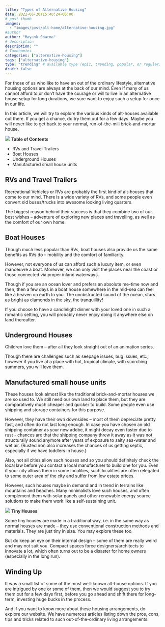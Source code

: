```yaml
---
title: "Types of Alternative Housing"
date: 2022-06-20T15:40:24+06:00
# post thumb
images:
  - "images/post/alt-home/alternative-housing.jpg"
#author
author: "Mayank Sharma"
# description
description: ""
# Taxonomies
categories: ["alternative-housing"]
tags: ["alternative-housing"]
type: "trending" # available type (epic, trending, popular, or regular)
draft: false
---
```


For those of us who like to have an out of the ordinary lifestyle, alternative housing options are always at the back of our mind. Even if many of us cannot afford to or don’t have the courage or will to live in an alternative house setup for long durations, we sure want to enjoy such a setup for once in our life. 

In this article, we will try to explore the various kinds of alt-houses available out there. If you get a chance, do try them out for a few days. Maybe you will never like to get back to your normal, run-of-the-mill brick-and-mortar house. 

<div class="toc-mak">
<img src="../../images/pencil.png">
<b>Table of Contents</b>
<ul>
<li>RVs and Travel Trailers</li>
<li>Boat Houses</li>
<li>Underground Houses</li>
<li>Manufactured small house units</li>
</ul>
</div>

## RVs and Travel Trailers

Recreational Vehicles or RVs are probably the first kind of alt-houses that come to our mind. There is a wide variety of RVs, and some people even convert old buses/trucks into awesome looking living quarters. 

The biggest reason behind their success is that they combine two of our best wishes – adventure of exploring new places and travelling, as well as the comfort of our own home. 


## Boat Houses

Though much less popular than RVs, boat houses also provide us the same benefits as RVs do – mobility and the comfort of familiarity. 

However, not everyone of us can afford such a luxury item, or even manoeuvre a boat. Moreover, we can only visit the places near the coast or those connected via proper inland waterways. 

Though if you are an ocean lover and prefers an absolute me-time now and then, then a few days in a boat house somewhere in the mid-sea can feel like a heaven on earth to you. The unobstructed sound of the ocean, stars as bright as diamonds in the sky, the tranquillity! 

If you choose to have a candlelight dinner with your loved one in such a romantic setting, you will probably never enjoy doing it anywhere else on land thereafter. 


## Underground Houses

Children love them – after all they look straight out of an animation series. 

Though there are challenges such as seepage issues, bug issues, etc., however if you live at a place with hot, tropical climate, with scorching summers, you will love them. 


## Manufactured small house units

These houses look almost like the traditional brick-and-mortar houses we are so used to. We still need our own land to place them, but they are comparatively much cheaper and quicker to build. Some people even use shipping and storage containers for this purpose.  

However, they have their own downsides – most of them depreciate pretty fast, and often do not last long enough. In case you have chosen an old shipping container as your new adobe, it might decay even faster due to rust - chances are that the shipping company threw it away as it was not structurally sound anymore after years of exposure to salty sea-water and wet air. (Rusted iron also increases the chances of us getting septic, especially if we have toddlers in house.)

Also, not all cities allow such houses and so you should definitely check the local law before you contact a local manufacturer to build one for you. Even if your city allows them in some localities, such localities are often relegated to some outer area of the city and suffer from low estate prices. 

However, such houses maybe in demand and in trend in terrains like mountains and beaches. Many minimalists love such houses, and often complement them with solar panels and other renewable energy source solutions to make them work like a self-sustaining unit. 

<div class="toc-mak">
  <img src="../../../images/pencil.png">
  <b>Tiny Houses</b><br>

Some tiny houses are made in a traditional way, i.e. in the same way as normal houses are made – they use conventional construction methods and materials. They are just tiny in size. You may explore these too. 

But do keep an eye on their internal design – some of them are really weird and may not suit you. Compact spaces force designers/architects to innovate a lot, which often turns out to be a disaster for home owners (especially in the long run). 
</div>


## Winding Up

It was a small list of some of the most well-known alt-house options. If you are intrigued by one or some of them, then we would suggest you to try them out for a few days first, before you go ahead and shift there for long-term, investing huge bucks in the process. 

And if you want to know more about these housing arrangements, do explore our website. We have numerous articles listing down the pros, cons, tips and tricks related to such out-of-the-ordinary living arrangements. 
